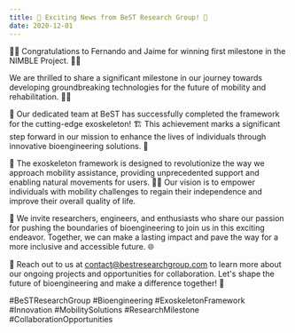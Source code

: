 ```yaml
---
title: 🦾 Exciting News from BeST Research Group! 🌟
date: 2020-12-01
---
```


🎉🎉 Congratulations to Fernando and Jaime for winning first milestone in the NIMBLE Project. 🥳🥳

<!--more-->

We are thrilled to share a significant milestone in our journey towards developing groundbreaking technologies for the future of mobility and rehabilitation. 🚀🏥

🔬 Our dedicated team at BeST has successfully completed the framework for the cutting-edge exoskeleton! 🏗️ This achievement marks a significant step forward in our mission to enhance the lives of individuals through innovative bioengineering solutions. 💪

🤖 The exoskeleton framework is designed to revolutionize the way we approach mobility assistance, providing unprecedented support and enabling natural movements for users. 🏃️💨 Our vision is to empower individuals with mobility challenges to regain their independence and improve their overall quality of life.

🤝 We invite researchers, engineers, and enthusiasts who share our passion for pushing the boundaries of bioengineering to join us in this exciting endeavor. Together, we can make a lasting impact and pave the way for a more inclusive and accessible future. 🌐

📧 Reach out to us at contact@bestresearchgroup.com to learn more about our ongoing projects and opportunities for collaboration. Let's shape the future of bioengineering and make a difference together! 🌈

#BeSTResearchGroup #Bioengineering #ExoskeletonFramework #Innovation #MobilitySolutions #ResearchMilestone #CollaborationOpportunities